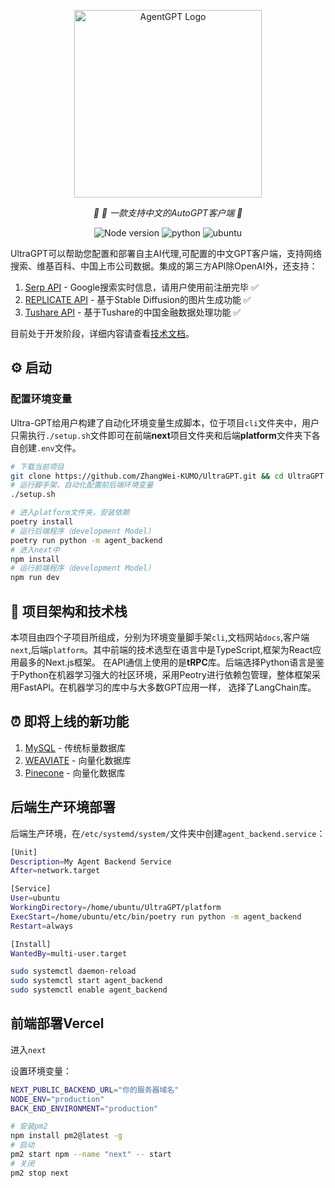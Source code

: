 <p align="center">
  <img src="https://github.com/ZhangWei-KUMO/UltraGPT/blob/main/logo_ultra.png?raw=true" height="300" alt="AgentGPT Logo"/>
</p>
<p align="center">
  <em>🤖 🤖 一款支持中文的AutoGPT客户端  🤖 </em>
</p>
<p align="center">
      <img alt="Node version" src="https://img.shields.io/static/v1?label=node&message=%20%3E=18&logo=node.js&color=2334D058" />
      <img src="https://img.shields.io/badge/python-%3E%3D3.11-blue" alt="python">
      <img src="https://img.shields.io/badge/ubuntu-22.04-orange" alt="ubuntu">
</p>

UltraGPT可以帮助您配置和部署自主AI代理,可配置的中文GPT客户端，支持网络搜索、维基百科、中国上市公司数据。集成的第三方API除OpenAI外，还支持：

1. [Serp API](https://serpapi.com/) - Google搜索实时信息，请用户使用前注册完毕 ✅
2. [REPLICATE API](https://https://replicate.com) - 基于Stable Diffusion的图片生成功能 ✅
3. [Tushare API](https://serpapi.com/) - 基于Tushare的中国金融数据处理功能 ✅

目前处于开发阶段，详细内容请查看[技术文档](https://zhangwei-kumo.github.io/UltraGPT)。

## ⚙ 启动

### 配置环境变量
Ultra-GPT给用户构建了自动化环境变量生成脚本，位于项目`cli`文件夹中，用户只需执行`./setup.sh`文件即可在前端**next**项目文件夹和后端**platform**文件夹下各自创建`.env`文件。

```bash
# 下载当前项目
git clone https://github.com/ZhangWei-KUMO/UltraGPT.git && cd UltraGPT
# 运行脚手架，自动化配置前后端环境变量
./setup.sh
```

```bash
# 进入platform文件夹，安装依赖
poetry install
# 运行后端程序（development Model）
poetry run python -m agent_backend
# 进入next中
npm install
# 运行前端程序（development Model）
npm run dev
```

## 🚧 项目架构和技术栈

本项目由四个子项目所组成，分别为环境变量脚手架`cli`,文档网站`docs`,客户端`next`,后端`platform`。其中前端的技术选型在语言中是TypeScript,框架为React应用最多的Next.js框架。
在API通信上使用的是**tRPC**库。后端选择Python语言是鉴于Python在机器学习强大的社区环境，采用Peotry进行依赖包管理，整体框架采用FastAPI。在机器学习的库中与大多数GPT应用一样，
选择了LangChain库。

## ⏰ 即将上线的新功能

1. [MySQL]() - 传统标量数据库
2. [WEAVIATE](https://weaviate.io/) - 向量化数据库
3. [Pinecone](https://www.pinecone.io) - 向量化数据库

## 后端生产环境部署

后端生产环境，在`/etc/systemd/system/`文件夹中创建`agent_backend.service`：

```bash
[Unit]
Description=My Agent Backend Service
After=network.target

[Service]
User=ubuntu
WorkingDirectory=/home/ubuntu/UltraGPT/platform
ExecStart=/home/ubuntu/etc/bin/poetry run python -m agent_backend
Restart=always

[Install]
WantedBy=multi-user.target
```

```bash
sudo systemctl daemon-reload
sudo systemctl start agent_backend
sudo systemctl enable agent_backend
```

## 前端部署Vercel

进入`next`

设置环境变量：
```bash
NEXT_PUBLIC_BACKEND_URL="你的服务器域名"
NODE_ENV="production"
BACK_END_ENVIRONMENT="production"
```

```bash
# 安装pm2
npm install pm2@latest -g
# 启动
pm2 start npm --name "next" -- start
# 关闭
pm2 stop next
```
